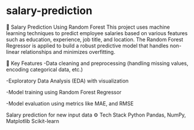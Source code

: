 # salary-prediction
💼 Salary Prediction Using Random Forest
This project uses machine learning techniques to predict employee salaries based on various features such as education, experience, job title, and location.
The Random Forest Regressor is applied to build a robust predictive model that handles non-linear relationships and minimizes overfitting.

🧠 Key Features
  -Data cleaning and preprocessing (handling missing values, encoding categorical data, etc.)

  -Exploratory Data Analysis (EDA) with visualization

  -Model training using Random Forest Regressor

  -Model evaluation using metrics like MAE, and RMSE

Salary prediction for new input data
⚙️ Tech Stack
Python
Pandas, NumPy, Matplotlib
Scikit-learn
